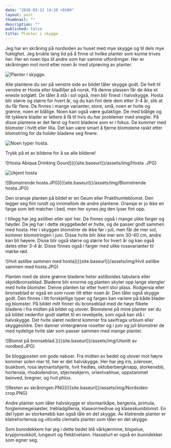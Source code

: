 ```yaml
---
date: "2016-03-12 14:10 +0100"
layout: post
thumbnail: ""
description: ""
published: false
title: Planter i skygge
---
```



Jeg har en skråning på nordsiden av huset med mye skygge og til dels mye fuktighet. Jeg brukte lang tid på å finne ut hvilke planter som kunne trives her. Her en noen tips til andre som har samme utfordringer.
Her er skråningen mot nord etter noen år med utprøving av planter.

![Planter i skygge.]({{site.baseurl}}/assets/img/Planter%20for%20skygge.JPG)

Alle plantene du ser på venstre side av bildet tåler skygge godt. De helt til venstre er Hosta eller bladliljer på norsk. På denne plassen får de ikke et eneste solgløtt. De tåler å stå i sol også, men blir finest i halvskygge. Hosta blir større og større for hvert år, og du kan fint dele dem etter 3-4 år, slik at du får flere. De finnes i mange varianter, store, små, noen er hvite og grønne, noen er blålige. Noen kan også være gulaktige. De med blålige og litt tykkere blader er lettere å få til hvis du har problemer med snegler. På disse plantene er det først og fremt bladene som er i fokus. De kommer med blomster i hvitt eller lilla. Det kan være smart å fjerne blomstene raskt etter blomstring for da holder bladene seg finere. 

<!--more-->

![Noen typer hosta.]({{site.baseurl}}/assets/img/Hosta%20med%20mer.JPG)

Trykk på et av bildene for å se alle bildene!

![Hosta Abiqua Drinking Gourd]({{site.baseurl}}/assets/img/Hosta .JPG)

![Ukjent hosta]({{site.baseurl}}/assets/img/Hosta%20(2).JPG)

![Blomstrende hosta.JPG]({{site.baseurl}}/assets/img/Blomstrende hosta.JPG)

Den oransje planten på bildet er en Geum eller Prakthumleblomst. Den legger seg fint rundt og innimellom de andre plantene. Oransje er jo ikke en farge som lett matcher i bed, men her synes jeg den lyser fint opp.

I tillegg har jeg astilber eller spir her. De finnes også i mange ulike farger og høyder. De jeg har i dette skyggebedet er hvite, og de passer godt sammen med hosta. Her i skyggen blomstrer de ikke før i juli, men får de mer sol, kommer blomstringen i juni. Disse hvite blir ikke mer enn 30-40 cm, andre kan bli høyere. Disse blir også større og større for hvert år og kan også deles etter 3-4 år. Disse finnes også i farger med ulike rosavarianter til mørke rød. 

![Hvit astilbe sammen med hosta]({{site.baseurl}}/assets/img/Hvit astilbe sammen med hosta.JPG)

Planten med de store grønne bladene heter astilboides tabularis eller skjoldbronseblad. Bladene blir enorme og planten skyter opp lange stengler med hvite blomster. Denne planten tar etter hvert stor plass.
Rodgersia eller bronseblad er også en som ruver litt etter noen år. Den tåler også skygge godt. Den finnes i litt forskjellige typer og fargen kan variere på både blader og blomster. På bildet mitt finner du bronseblad med de høye flikete bladene i fra midten på bildet og utover. Blomstene på mine planter ser du på bildet nedenfor godt støttet til en revebjelle, som også kan stå i halvskygge. Det hvite sløret nederst kommer fra saxifraga urbium eller skyggesildre. Den danner vintergrønne rosetter og i juni og juli blomstrer de med nydelige hvite slør som passer sammen med mange planter.

![Blomst på bronseblad.]({{site.baseurl}}/assets/img/Utsnitt av nordbed.JPG)


Se bloggposten om gode naboer. Fra midten av bedet og utover mot høyre kommer solen mer til, her er det halvskygge. Her har jeg iris, juleroser, buskbom, rosa løytnantshjerte, hvit fredløs, oktoberbergknapp, storkenebb, hortensia, rhododendron, stjerneskjerm, orientvalmue, oppstammet beinved, bregner, og hvit phlox. 

![Resten av skråningen.PNG]({{site.baseurl}}/assets/img/Nordsiden crop.PNG)

Andre planter som tåler halvskygge er stormarikåpe, bergenia, primula, forglemmegeisøster, trebladgillenia, klaseormedrue og klaseskumblomst. En del typer av storkenebb kan også tåle en del skygge. Av klatrende planter er klatrehortensia og viticella clematis planter som tåler en del skygge.

Som bunndekkere har jeg i dette bedet blå vårkjærmine, bispelue, krypjonsokkoll, lungeurt og flekktvetann. Hasselurt er også en bunndekker som egner seg.




